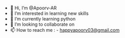- 👋 Hi, I’m @Apoorv-AR
- 👀 I’m interested in learning new skills
- 🌱 I’m currently learning python
- 💞️ I’m looking to collaborate on 
- 📫 How to reach me : - happyapoorv03@gmail.com

<!---
Apoorv-AR/Apoorv-AR is a ✨ special ✨ repository because its `README.md` (this file) appears on your GitHub profile.
You can click the Preview link to take a look at your changes.
--->
